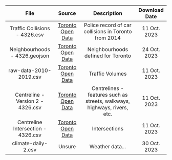 | File  | Source | Description | Download Date |
| :---: | :----: | :---------: | :-----------: |
| Traffic Collisions - 4326.csv | [Toronto Open Data](https://open.toronto.ca/dataset/police-annual-statistical-report-traffic-collisions/) | Police record of car collisions in Toronto from 2014 | 11 Oct. 2023 |
| Neighbourhoods - 4326.geojson | [Toronto Open Data](https://open.toronto.ca/dataset/neighbourhoods/) | Neighbourhoods defined for Toronto | 24 Oct. 2023 |
| raw-data-2010-2019.csv | [Toronto Open Data](https://open.toronto.ca/dataset/traffic-volumes-at-intersections-for-all-modes/) | Traffic Volumes | 11 Oct. 2023 |
| Centreline - Version 2 - 4326.csv | [Toronto Open Data](https://open.toronto.ca/dataset/toronto-centreline-tcl/) | Centrelines - features such as streets, walkways, highways, rivers, etc. | 11 Oct. 2023|
| Centreline Intersection - 4326.csv | [Toronto Open Data](https://open.toronto.ca/dataset/toronto-centreline-tcl/) | Intersections | 11 Oct. 2023 |
| climate-daily-2.csv | Unsure | Weather data... | 30 Oct. 2023 |
